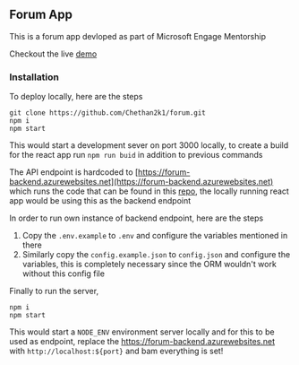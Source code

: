 ## Forum App

This is a forum app devloped as part of Microsoft Engage Mentorship

Checkout the live [demo](https://orange-mushroom-0ff15c510.azurestaticapps.net/)

### Installation

To deploy locally, here are the steps

```
git clone https://github.com/Chethan2k1/forum.git
npm i
npm start
```

This would start a development sever on port 3000 locally, to create a build for the react app run `npm run buid` in addition to previous commands

The API endpoint is hardcoded to [https://forum-backend.azurewebsites.net](https://forum-backend.azurewebsites.net) which runs the code that can be found in this [repo](https://github.com/Chethan2k1/forum-backend), the locally running react app would be using this as the backend endpoint

In order to run own instance of backend endpoint, here are the steps

1. Copy the `.env.example` to `.env` and configure the variables mentioned in there
2. Similarly copy the `config.example.json` to `config.json` and configure the variables, this is completely necessary since the ORM wouldn't work without this config file

Finally to run the server,

```
npm i
npm start
```

This would start a `NODE_ENV` environment server locally and for this to be used as endpoint, replace the https://forum-backend.azurewebsites.net with `http://localhost:${port}` and bam everything is set!